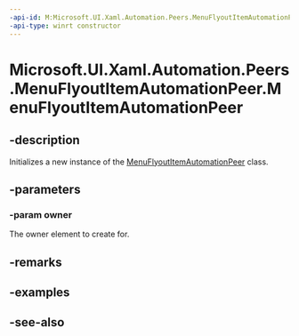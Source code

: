 ```yaml
---
-api-id: M:Microsoft.UI.Xaml.Automation.Peers.MenuFlyoutItemAutomationPeer.#ctor(Microsoft.UI.Xaml.Controls.MenuFlyoutItem)
-api-type: winrt constructor
---
```


<!-- Method syntax
public MenuFlyoutItemAutomationPeer(Windows.UI.Xaml.Controls.MenuFlyoutItem owner)
-->

# Microsoft.UI.Xaml.Automation.Peers.MenuFlyoutItemAutomationPeer.MenuFlyoutItemAutomationPeer

## -description
Initializes a new instance of the [MenuFlyoutItemAutomationPeer](menuflyoutitemautomationpeer.md) class.

## -parameters
### -param owner
The owner element to create for.

## -remarks

## -examples

## -see-also
